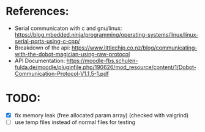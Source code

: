 # References:
- Serial communicaton with c and gnu/linux: https://blog.mbedded.ninja/programming/operating-systems/linux/linux-serial-ports-using-c-cpp/
- Breakdown of the api: https://www.littlechip.co.nz/blog/communicating-with-the-dobot-magician-using-raw-protocol
- API Documentation: https://moodle-fbs.schulen-fulda.de/moodle/pluginfile.php/190626/mod_resource/content/1/Dobot-Communication-Protocol-V1.1.5-1.pdf

# TODO:
- [x] fix memory leak (free allocated param array) (checked with valgrind)
- [ ] use temp files instead of normal files for testing
